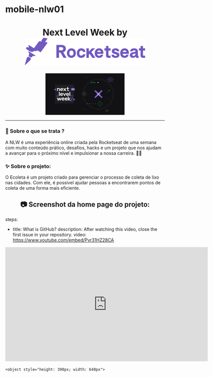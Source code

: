 # mobile-nlw01

 <h1 align="center">
    Next Level Week by  <img src="./assets/rocketseat.svg">
  </h1>
  
  <p align="center">
  <img width="250" src="./assets/nlw.jfif">
</p>

_________

### 🤔 Sobre o que se trata ? 
A NLW é uma experiência online criada pela Rocketseat de uma semana com muito conteúdo prático, desafios, hacks e um projeto que nos ajudam a avançar para o próximo nível e impulsionar a nossa carreira. 🤩🤩
  
### ✨ Sobre o projeto:

O Ecoleta é um projeto criado para gerenciar o processo de coleta de lixo nas cidades. Com ele, é possível ajudar pessoas a encontrarem pontos de coleta de uma forma mais eficiente.
 
<h2 align="center"> 📷 Screenshot da home page do projeto: </h2>

steps:
- title: What is GitHub?
  description: After watching this video, close the first issue in your repository.
  video: https://www.youtube.com/embed/Pvr31HZ28CA


<object style="height: 390px; width: 640px">
		<param name="movie" value="http://www.youtube.com/v/IUsV--AhxrM?version=3&feature=player_detailpage">
		<param name="allowFullScreen" value="true">
		<param name="allowScriptAccess" value="always">
		<embed src="http://www.youtube.com/v/IUsV--AhxrM?version=3&feature=player_detailpage" type="application/x-shockwave-flash" allowfullscreen="true" allowScriptAccess="always" width="640" height="360">
	</object>
	
	<object style="height: 390px; width: 640px">
